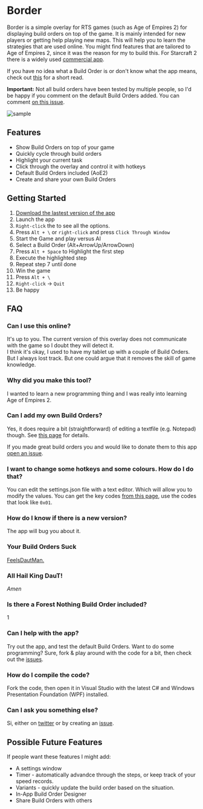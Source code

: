 # Border
Border is a simple overlay for RTS games (such as Age of Empires 2) for displaying build orders on top of the game. It is mainly intended for new players or getting help playing new maps. This will help you to learn the strategies that are used online. You might find features that are tailored to Age of Empires 2, since it was the reason for my to build this. For Starcraft 2 there is a widely used [commercial app](https://lotv.spawningtool.com/build/).

If you have no idea what a Build Order is or don't know what the app means, check out [this](https://github.com/abductedPlatypus/border/wiki/build-orders) for a short read.

__Important:__ Not all build orders have been tested by multiple people, so I'd be happy if you comment on the default Build Orders added. You can comment [on this issue](https://github.com/abductedPlatypus/Border/issues/1).

![sample](https://github.com/abductedPlatypus/Border/raw/gh-pages/Border-Sample.jpg)

## Features
- Show Build Orders on top of your game  
- Quickly cycle through build orders  
- Highlight your current task  
- Click through the overlay and control it with hotkeys  
- Default Build Orders included (AoE2)  
- Create and share your own Build Orders  

## Getting Started
1. [Download the lastest version of the app](https://github.com/abductedPlatypus/border/releases/latest)
2. Launch the app
3. `Right-click` the to see all the options.
4. Press `Alt + \` or `right-click` and press `Click Through Window`
4. Start the Game and play versus AI
5. Select a Build Order (Alt+ArrowUp/ArrowDown)
7. Press `Alt + Space` to Highlight the first step
8. Execute the highlighted step
8. Repeat step 7 until done
8. Win the game
9. Press `Alt + \`
10. `Right-click` -> `Quit`
11. Be happy

## FAQ

### Can I use this online?
It's up to you. The current version of this overlay does not communicate with the game so I doubt they will detect it.  
I think it's okay, I used to have my tablet up with a couple of Build Orders. But I always lost track. But one could argue that it removes the skill of game knowledge. 

### Why did you make this tool?
I wanted to learn a new programming thing and I was really into learning Age of Empires 2.

### Can I add my own Build Orders?
Yes, it does require a bit (straightforward) of editing a textfile (e.g. Notepad) though. See [this page](https://github.com/abductedPlatypus/border/wiki/add-build-orders) for details.  

If you made great build orders you and would like to donate them to this app [open an issue](https://github.com/abductedPlatypus/Border/issues/new).

### I want to change some hotkeys and some colours. How do I do that?
You can edit the settings.json file with a text editor. Which will allow you to modify the values. You can get the key codes [from this page](https://msdn.microsoft.com/en-us/library/windows/desktop/dd375731(v=vs.85).aspx), use the codes that look like `0x01`.

### How do I know if there is a new version?
The app will bug you about it.

### Your Build Orders Suck
[FeelsDautMan.](https://github.com/abductedPlatypus/border/wiki/add-build-orders)  

### All Hail King DauT!
_Amen_

### Is there a Forest Nothing Build Order included?
1
### Can I help with the app?
Try out the app, and test the default Build Orders. Want to do some programming? Sure, fork & play around with the code for a bit, then check out the [issues](https://github.com/abductedPlatypus/Border/issues). 

### How do I compile the code?
Fork the code, then open it in Visual Studio with the latest C# and Windows Presentation Foundation (WPF) installed.

### Can I ask you something else?
Si, either on [twitter](https://www.twitter.com/abductypus) or by creating an [issue](https://github.com/abductedPlatypus/Border/issues/new).
## Possible Future Features
If people want these features I might add:
- A settings window
- Timer - automatically advandce through the steps, or keep track of your speed records.
- Variants - quickly update the build order based on the situation.
- In-App Build Order Designer
- Share Build Orders with others

